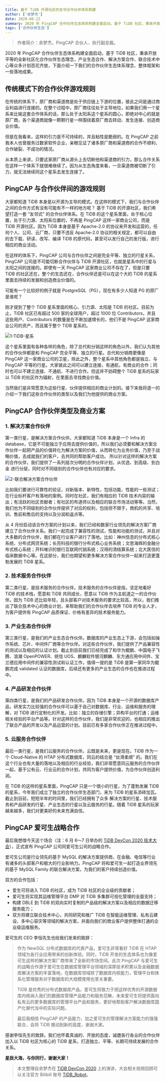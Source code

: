 ```yaml
---
title: 基于 TiDB 开源社区的友邻合作伙伴体系构建
author: ['余梦杰']
date: 2020-06-22
summary: 2020 年 PingCAP 合作伙伴生态体系构建全面启动，基于 TiDB 社区，秉承开放平等的全新社区化合作伙伴生态理念，产业生态合作、解决方案合作、联合技术中心等众多计划百花齐放。
tags: ['合作伙伴生态']
---
```


>作者简介：余梦杰，PingCAP 合伙人、执行副总裁。

2020 年 PingCAP 合作伙伴生态体系构建全面启动，基于 TiDB 社区，秉承开放平等的全新社区化合作伙伴生态理念，产业生态合作、解决方案合作、联合技术中心等众多计划百花齐放，下面介绍一下我们的合作伙伴生态体系理念、整体框架和一些落地成果。


## 传统模式下的合作伙伴游戏规则

在传统的体系下，原厂商和渠道商是处于供应链上下游的位置，彼此之间是通过商业利益进行连接的。在整个过程中，原厂商往往处于主导地位，如果我们用一个星系来比喻这套合作体系的话，那么处于太阳系这个星系的圆心，即绝对中心的就是原厂商，各个渠道商就像一颗颗行星一样围绕着原厂商去转动、发生连接、创造商业价值。

但是在我看来，这样的引力是不可持续的，并且粘性是脆弱的。在 PingCAP 之前我本人也曾服务过数家软件企业，亲眼见证了诸多原厂商和渠道商的合作不顺利、合作破裂、不成功的情况。

从本质上来讲，只要这家原厂商从源头上去切断他和渠道商的引力，那么合作关系在这样一个体系下就很难继续了。因为从生态角度来看，一旦渠道商被切断了引力，就无法继续同这个星系去发生连接了。


## PingCAP 与合作伙伴间的游戏规则


大家都知道 TiDB 本身是以开源为主导的模式。在这样的模式下，我们与合作伙伴之间的合作方式有没有可能有不一样的地方呢？
基于 TiDB 的开源社区，我们希望打造一套 “友邻式” 的合作伙伴体系。在 TiDB 的这个星系里面，处于核心位置，处于引力源、太阳系位置的，不再是 PingCAP 这样一家商业公司，而是 TiDB 开源社区。因为 TiDB 本身是基于 Apache-2.0 的协议来开发和运营的，任何个人、公司、云厂商，只要不违反  Apache-2.0 协议的相关规定，都可以自由的去下载、研读、改写、编译 TiDB 的原代码，甚至可以发行自己的发行版，进行相应的商业活动。


在这样的体系下，PingCAP 公司与合作伙伴之间是完全平等、独立的行星关系，PingCAP 公司是不可能切断合作伙伴与 TiDB 开源社区，也就是星系中的行星与太阳之间的连接的。即使有一天 PingCAP 这家商业公司不存在了，但是只要 TiDB 的社区还在，整个的生态还在，合作伙伴还是可以在这个大的 TiDB 的星系里面去持续的发掘和创造商业价值的。

可能有一个比较好的例子就是 PostgreSQL（PG），现在有多少人知道 PG 的原厂是谁呢？

刚才提到了整个 TiDB 星系里面的核心、引力源、太阳是 TiDB 的社区。目前为止，TiDB 社区已有超过 500 家的全球用户，超过 1000 位 Contributors，并且这些用户、Contributors 的数量是在不断加速增长的，他们不是 PingCAP 这家商业公司的资产，而且属于整个 TiDB 星系的。

![1-TiDB-星系](https://download.pingcap.com/images/blog/partner-system/1-TiDB-星系.png)

这个星系里面有各种各样的角色，除了总代和分销这样的角色以外，我们认为其他的合作伙伴都是和 PingCAP 完全平等、独立的行星。总代和分销商更像是 PingCAP 这一家商业公司的卫星，除此之外，整个星系中其他角色都是独立、与 PingCAP 平等的行星。大家彼此之间可以建立连接，有通航，有商业的合作；同时也可以不建立连接、不通航、不进行合作。但这并不妨碍整个 TiDB 星系的玩家以 TiDB 的社区作为辐射，在里面去寻找商业价值。

当然我们是非常愿意为这些行星、伙伴提供相应的商业计划的。接下来我将逐一的介绍一下我们这些合作伙伴的类型以及我们为他提供的商业方案。


## PingCAP 合作伙伴类型及商业方案



### 1. 解决方案合作伙伴

第一类行星，是解决方案合作伙伴。大家都知道 TiDB 本身是一个 Infra 的 database，它是不可能独立于应用去提供价值的，所以我们必须要和解决方案合作伙伴一起把产品的价值转化为解决方案的价值，从而转化为业务价值，乃至于战略价值，去成就我们的客户，去共同的帮助客户成功。
所以针对这样的解决方案的合作伙伴，我们提供了一系列层次分明的合作伙伴计划，从优选、到高级、到白金 进行分层，同时对不同级别的合作伙伴也有对应的要求。

![2-联合解决方案合作伙伴](https://download.pingcap.com/images/blog/partner-system/2-联合解决方案合作伙伴.png)

比如我们要进行可靠性的验证，对新版本、新特性，包括功能、性能的一些测试；在行业标杆客户有落地的案例。同时在社区，我们有相应的 TiDB 技术内容的输出；有活跃的社区贡献者；有社区的布道师以及相应的联合市场活动等等。当然，我们也为不同级别的合作伙伴提供了对应的权利，包括但不限于，商机的共享、培训、售前和售后的支持以及分润和返点等。

从 4 月份启动该合作方案的计划以来，我们已经和数家行业领先的解决方案厂商建立了合作伙伴关系。我们一起完成了兼容性的测试，性能和功能的测试，并且对大多数的合作伙伴，我们都在行业客户进行了落地。比如：神州信息的分布式核心系统、分布式网贷系统；长亮科技的银行分布式核心业务系统；文思海辉的金融分布式核心系统；开科唯识的银行互联网代销系统；汉得的清结算系统；北大医信的临床数据中心等。在这部分，我们也期望和更多解决方案合作伙伴一起来打造更蓬勃发展的 TiDB 星系。


### 2. 技术服务合作伙伴 

第二类行星，是技术服务的合作伙伴。技术服务的合作伙伴是指，坚定地看好 TiDB 的技术栈，愿意和 TiDB 共同成长，愿意以 TiDB 作为主航道之一的合作伙伴。因为 TiDB 还比较年轻，且头部客户对技术服务的要求比较高，所以，我们推出了联合技术中心的商业计划，来帮助我们的合作伙伴去培养 TiDB 的专业人才，为客户提供有 PingCAP 品质保证、价格有差异的技术服务能力。


### 3. 产业生态合作伙伴

第三类行星，是我们的产业生态合作伙伴。数据库的产业生态上下游，会包括如操作系统、芯片、中间件厂商等合作伙伴。对这些合作伙伴，我们提供了产品兼容性的测试以及相应的认证计划。截止到目前我们已经完成了和华为鲲鹏、中国电子飞腾、浪潮 OpenPOWER、统信 UOS、麒麟软件银河麒麟、东方通应用中间件、宝兰德应用中间件的兼容性测试和认证工作，值得一提的是 TiDB 是第一家同华为鲲鹏完成 validated 认证的数据库，后续还有更多的产业生态的合作也在推进过程中。


### 4. 产品研发合作伙伴

第四类行星，是我们的产品研发合作伙伴。因为 TiDB 本身是一个开源的数据库产品，研发实力比较强的合作伙伴可以基于自己对数据库、行业、运维和服务的理解，对 TiDB 进行定制化的开发。比如：独立的存储引擎；异构平台的打通；运维相关经验的平台产品等。针对这样的合作伙伴，我们是非常欢迎的，也相应的推出了联合产品的开发以及产品运营的计划。目前已有多家合作伙伴正在推进过程中。


### 5. 云服务合作伙伴 

最后一类行星，是我们云服务的合作伙伴。云既是未来，更是现在。TiDB 作为一个 Cloud-Native 的 HTAP 分布式数据库，同云的结合是 “丝滑柔顺” 的。我们在这个行业也有大量的落地以及相应的行业经验，我们非常愿意同云服务的合作伙伴一起，基于公有云、行业云的合作计划，共同为客户提供价值，为合作伙伴创造利润。

在 TiDB 的这样的星系里面，PingCAP 只是一个很小的行星，为了蓬勃发展 TiDB 的星系，今年我们成立了独立的合作伙伴生态部门，来为 TiDB 的星系添砖加瓦。截止到目前，短短半年的时间里，我们已经拥有了众多 解决方案的行星、技术服务和产品研发的行星、产业生态的行星以及云服务的行星。随着 TiDB 星系的玩家越来越多，我们对更美好的未来充满自信。



## PingCAP 爱可生战略合作



最后我想借今天这个场合（注：6 月 6～7 日举办的 [TiDB DevCon 2020 技术大会](https://pingcap.com/community-cn/devcon2020/)），正式宣布 PingCAP 公司同爱可生公司的战略合作。

爱可生公司是行业领先的基于 MySQL 的解决方案提供商，在金融、电信等行业有诸多的头部客户和极大的行业影响力。PingCAP 将和爱可生一起打造业界领先的基于 MySQL Family 的联合解决方案，为我们的客户持续创造价值。

双方的合作包括：

+ 爱生可将进入 TiDB 的社区，成为 TiDB 社区的企业级的贡献者；
+ 爱可生将实现其运维管理平台 DMP 对 TiDB 多集群可视化管理的全面支持；
+ 构建 DBLE 到 TiDB 的双向实时复制的产品级的解决方案以及相应的数据迁移服务能力；
+ 双方将建立联合技术中心，共同研究和推广 TiDB 在智能运维管理、私有云建设、多中心容灾等领域的解决方案，并面向我们的商业客户提供整体打通的企业级运维服务。

爱可生的 CEO 李恒先生也给我们发来的致辞：

>作为 NewSQL 分布式数据库的代表产品，爱可生非常看好 TiDB 在 HTAP 领域为各行业应用带来的创新体验。同时，TiDB 开发的生态体系也为像爱可生这样的解决方案厂商带来了全新的市场空间。此次 PingCAP 与爱可生的战略合作源于爱可生在数据库管理平台领域的深厚技术积累以及金融数据库解决方案的丰富落地。在数据库领域除了数据库内核能力，管理平台和体系化管理服务对于数据库的大规模使用也至关重要。
>
>TiDB 是优秀的分布式数据库产品，爱可生将致力于把这样优秀的开源数据库内核纳入我们的数据库管理产品能力和服务范畴，未来爱可生将提供面向私有云的更多数据库的管理平台产品和服务，更好地帮助客户解决数据库国产化替代当中的实际问题。
>
>最后我相信 PingCAP 的产品能力，加之爱可生的管理解决方案能力的强强联合，会将 TiDB 推动到新的高度，谢谢大家。

感谢李恒先生的致辞。我们也怀着真诚的、开放的态度，诚邀各行各业的合作伙伴加入以 TiDB 社区为核心的 TiDB 星系，打造独立、平等、长期可持续发展的合作关系。

**星辰大海，与你同行，谢谢大家！**


>本文整理自余梦杰在 [TiDB DevCon 2020](https://pingcap.com/community-cn/devcon2020/) 上的演讲，大会相关视频回顾可以关注官方 Bilibili 账号 [TiDB_Robot](https://space.bilibili.com/86485707)。

